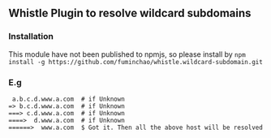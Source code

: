 ## Whistle Plugin to resolve wildcard subdomains

### Installation
This module have not been published to npmjs, so please install by ```npm install -g https://github.com/fuminchao/whistle.wildcard-subdomain.git```

### E.g
```
 a.b.c.d.www.a.com  # if Unknown
=> b.c.d.www.a.com  # if Unknown
===> c.d.www.a.com  # if Unknown
====>  d.www.a.com  # if Unknown
======>  www.a.com  $ Got it. Then all the above host will be resolved
```
